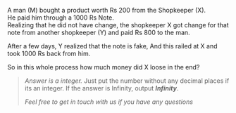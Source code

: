 <div class="markdown-content" id="problem-content">
<p>A man (M) bought a product worth Rs 200 from the Shopkeeper (X). <br/>
He paid him through a 1000 Rs Note. <br/>
Realizing that he did not have change, the shopkeeper X got change for that note from another shopkeeper (Y) and paid Rs 800 to the man.</p>
<p>After a few days, Y realized that the note is fake, And this railed at X and took 1000 Rs back from him.</p>
<p>So in this whole process how much money did X loose in the end?</p>
<blockquote>
<p><em>Answer is a integer.</em>  Just put the number without any decimal places if its an integer. If the answer is Infinity, output <strong><em>Infinity</em></strong>.</p>
<p><em>Feel free to get in touch with us if you have any questions</em></p>
</blockquote>
</div>